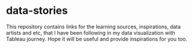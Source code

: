 # data-stories
This repository contains links for the learning sources, inspirations, data artists and etc, that I have been following in my data visualization with Tableau journey. Hope it will be useful and provide inspirations for you too.
